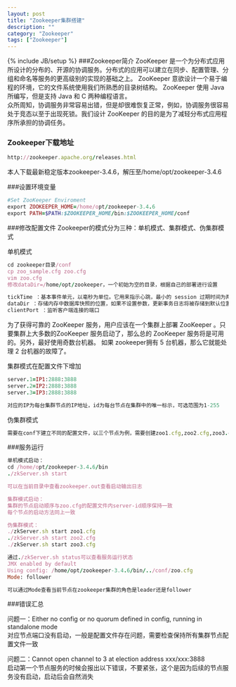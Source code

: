 ```yaml
---
layout: post
title: "Zookeeper集群搭建"
description: ""
category: "Zookeeper"
tags: ["Zookeeper"]
---
```

{% include JB/setup %}
###Zookeeper简介
ZooKeeper 是一个为分布式应用所设计的分布的、开源的协调服务。分布式的应用可以建立在同步、配置管理、分组和命名等服务的更高级别的实现的基础之上。 ZooKeeper 意欲设计一个易于编程的环境，它的文件系统使用我们所熟悉的目录树结构。 ZooKeeper 使用 Java 所编写，但是支持 Java 和 C 两种编程语言。    
众所周知，协调服务非常容易出错，但是却很难恢复正常，例如，协调服务很容易处于竞态以至于出现死锁。我们设计 ZooKeeper 的目的是为了减轻分布式应用程序所承担的协调任务。

### Zookeeper下载地址   
```ruby
http://zookeeper.apache.org/releases.html   
```

本人下载最新稳定版本zookeeper-3.4.6，解压至/home/opt/zookeeper-3.4.6   

###设置环境变量   
```ruby
#Set ZooKeeper Enviroment   
export ZOOKEEPER_HOME=/home/opt/zookeeper-3.4.6    
export PATH=$PATH:$ZOOKEEPER_HOME/bin:$ZOOKEEPER_HOME/conf   
```

###修改配置文件
Zookeeper的模式分为三种：单机模式、集群模式、伪集群模式   

单机模式
```ruby
cd zookeeper目录/conf   
cp zoo_sample.cfg zoo.cfg    
vim zoo.cfg   
修改dataDir=/home/opt/zookeeper，一个初始为空的目录，根据自己的部署进行设置   

tickTime ：基本事件单元，以毫秒为单位。它用来指示心跳，最小的 session 过期时间为两倍的tickTime   
dataDir ：存储内存中数据库快照的位置，如果不设置参数，更新事务日志将被存储到默认位置   
clientPort ：监听客户端连接的端口   
```

为了获得可靠的 ZooKeeper 服务，用户应该在一个集群上部署 ZooKeeper 。只要集群上大多数的ZooKeeper 服务启动了，那么总的 ZooKeeper 服务将是可用的。另外，最好使用奇数台机器。 如果 zookeeper拥有 5 台机器，那么它就能处理 2 台机器的故障了。

集群模式在配置文件下增加    
```ruby
server.1=IP1:2888:3888   
server.2=IP2:2888:3888   
server.3=IP3:2888:3888   

对应的IP为每台集群节点的IP地址，id为每台节点在集群中的唯一标示，可选范围为1-255
```

伪集群模式
```ruby
需要在conf下建立不同的配置文件，以三个节点为例，需要创建zoo1.cfg,zoo2.cfg,zoo3.cfg三个配置文件，每个配置文件内的dataDir要区分配置，每个配置文件的server配置保持一致即可
```


###服务运行
```ruby
单机模式启动：   
cd /home/opt/zookeeper-3.4.6/bin   
./zkServer.sh start   

可以在当前目录中查看zookeeper.out查看启动输出日志   

集群模式启动：   
集群的节点启动顺序与zoo.cfg的配置文件内server-id顺序保持一致
每个节点的启动方法同上一致    

伪集群模式：    
./zkServer.sh start zoo1.cfg   
./zkServer.sh start zoo2.cfg   
./zkServer.sh start zoo3.cfg   

通过./zkServer.sh status可以查看服务运行状态   
JMX enabled by default   
Using config: /home/opt/zookeeper-3.4.6/bin/../conf/zoo.cfg   
Mode: follower   

可以通过Mode查看当前节点在zookeeper集群的角色是leader还是follower
```

###错误汇总

问题一：Either no config or no quorum defined in config, running  in standalone mode    
对应节点端口没有启动，一般是配置文件存在问题，需要检查保持所有集群节点配置文件一致   

问题二：Cannot open channel to 3 at election address xxx/xxx:3888    
启动第一个节点服务的时候会报出以下错误，不要紧张，这个是因为后续的节点服务没有启动，启动后会自然消失   
